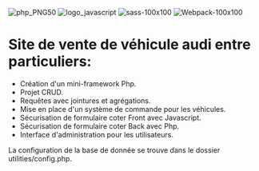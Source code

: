 ![php_PNG50](https://user-images.githubusercontent.com/43074465/98482744-af866980-2203-11eb-95e6-a137a3d38c6a.png)
![logo_javascript](https://user-images.githubusercontent.com/43074465/98482792-fecc9a00-2203-11eb-8461-ceb47c8a20a8.png)
![sass-100x100](https://user-images.githubusercontent.com/43074465/98483226-e0b46900-2206-11eb-9529-73a273dbcdb4.png)
![Webpack-100x100](https://user-images.githubusercontent.com/43074465/98483244-f164df00-2206-11eb-899e-f7e096dc9c85.png)

# Site de vente de véhicule audi entre particuliers:

- Création d'un mini-framework Php.
- Projet CRUD.
- Requêtes avec jointures et agrégations.
- Mise en place d'un système de commande pour les véhicules.
- Sécurisation de formulaire coter Front avec Javascript.
- Sécurisation de formulaire coter Back avec Php.
- Interface d'administration pour les utilisateurs.

La configuration de la base de donnée se trouve dans le dossier utilities/config.php.
